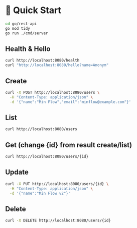 # 🚀 Quick Start

```bash
cd go/rest-api
go mod tidy
go run ./cmd/server
```

## Health & Hello
```bash
curl http://localhost:8080/health
curl "http://localhost:8080/hello?name=Anonym"
```

## Create
```bash
curl -X POST http://localhost:8080/users \
  -H "Content-Type: application/json" \
  -d '{"name":"Min Flow","email":"minflow@example.com"}'
```

## List
```bash
curl http://localhost:8080/users
```

## Get (change {id} from result create/list)
```bash
curl http://localhost:8080/users/{id}
```

## Update
```bash
curl -X PUT http://localhost:8080/users/{id} \
  -H "Content-Type: application/json" \
  -d '{"name":"Min Flow v2"}'
```

## Delete
```bash
curl -X DELETE http://localhost:8080/users/{id}
```
